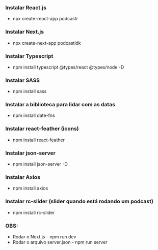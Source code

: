 ### Instalar React.js
- npx create-react-app podcastr 

### Instalar Next.js
- npx create-next-app podcastldk 

### Instalar Typescript
- npm install typescript @types/react @types/node -D 

### Instalar SASS
- npm install sass 

### Instalar a biblioteca para lidar com as datas
- npm install date-fns 

### Instalar react-feather (icons)
- npm install react-feather

### Instalar json-server
- npm install json-server -D 

### Instalar Axios
- npm install axios

### Instalar rc-slider (slider quando está rodando um podcast)
- npm install rc-slider 

### OBS: 
- Rodar o Next.js - npm run dev
- Rodar o arquivo server.json - npm run server